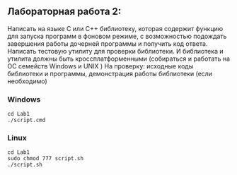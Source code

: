 ## Лабораторная работа 2:

Написать на языке C или C++ библиотеку, которая содержит функцию для запуска программ в фоновом режиме, с возможностью подождать завершения работы дочерней программы и получить код ответа. Написать тестовую утилиту для проверки библиотеки. И библиотека и утилита должны быть кроссплатформенными (собираться и работать на ОС семейств Windows и UNIX )
На проверку: исходные коды библиотеки и программы, демонстрация работы библиотеки (если необходимо)

### Windows
```
cd Lab1
./script.cmd
```

### Linux
```
cd Lab1
sudo chmod 777 script.sh
./script.sh
```